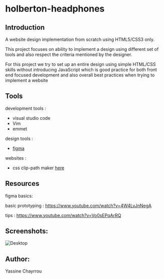 # holberton-headphones

## Introduction

A website design implementation from scratch using HTML5/CSS3 only.

This project focuses on ability to implement a design using different set of tools and also respect the criteria mentioned by the designer.

For this project we try to set up an entire design using simple HTML/CSS skills without introducing JavaScript which is good practice for both front end focused development and also overall best practices when trying to implement a website

## Tools

development tools : 

- visual studio code
- Vim 
- emmet

design tools :
- [figma](https://www.figma.com/)

websites :
- css clip-path maker [here](https://bennettfeely.com/clippy/)

## Resources

figma basics: 

basic prototyping : https://www.youtube.com/watch?v=4W4LvJnNegA

tips : https://www.youtube.com/watch?v=Vo0sEPqArRQ

## Screenshots:
![Desktop](https://github.com/YassineChayrrou/holberton-headphones/blob/master/Design-prototypes/01_headphones_desktop%402x.png)

## Author:
Yassine Chayrrou
